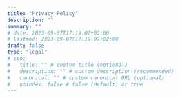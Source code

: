 ```yaml
---
title: "Privacy Policy"
description: ""
summary: ""
# date: 2023-09-07T17:19:07+02:00
# lastmod: 2023-09-07T17:19:07+02:00
draft: false
type: "legal"
# seo:
#   title: "" # custom title (optional)
#   description: "" # custom description (recommended)
#   canonical: "" # custom canonical URL (optional)
#   noindex: false # false (default) or true
---
```

